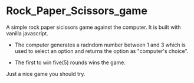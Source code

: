 # Rock_Paper_Scissors_game
A simple rock paper sicissors game against the computer.
It is built with vanilla javascript.

* The computer generates a radndom number between 1 and 3 which is used to select an option and returns the option as "computer's choice".

* The first to win five(5) rounds wins the game.

Just a nice game you should try.
